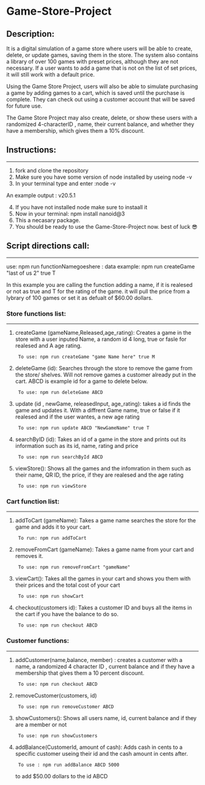 # Game-Store-Project

## Description:
It is a digital simulation of a game store where users will be able to create, delete, or update games, saving them in the store. The system also contains a library of over 100 games with preset prices, although they are not necessary. If a user wants to add a game that is not on the list of set prices, it will still work with a default price.

Using the Game Store Project, users will also be able to simulate purchasing a game by adding games to a cart, which is saved until the purchase is complete. They can check out using a customer account that will be saved for future use.

The Game Store Project may also create, delete, or show these users with a randomized 4-characterID , name, their current balance, and whether they have a membership, which gives them a 10% discount.

## Instructions:
-----------------
1. fork and clone the repository 
2. Make sure you have some version of node installed by useing node -v
3. In your terminal type and enter :node -v

An example output : v20.5.1

4. If you have not installed node make sure to instaall it
5. Now in your terminal: npm install nanoid@3
6. This a necasary package.
7. You should be ready to use the Game-Store-Project now. best of luck 😎

## Script directions call:
--------------------------
use: npm run functionNamegoeshere : data
example: npm run createGame "last of us 2" true T

In this example you are calling the function adding a name, if it is realesed or not as true and T for the rating of the game. it will pull the price from a lybrary of 100 games or set it as defualt of $60.00 dollars.


### Store functions list:
---------------------------
1. createGame (gameName,Released,age_rating): Creates a game in the store with a user inputed Name, a random id 4 long, true or fasle for realesed and A age rating. 

        To use: npm run createGame "game Name here" true M


2. deleteGame (id): Searches through the store to remove the game from the store/ shelves. Will not remove games a customer already put in the cart.
ABCD is example id for a game to delete below.

        To use: npm run deleteGame ABCD 


3. update (id , newGame, releasedInput, age_rating): takes a id finds the game and updates it. With a diffrent Game name, true or false if it realesed and if the user wantes, a new age rating

        To use: npm run update ABCD "NewGameName" true T


4. searchByID (id): Takes an id of a game in the store and prints out its information such as its id, name, rating and price

        To use: npm run searchById ABCD


5. viewStore(): Shows all the games and the infomration in them such as their name, QR ID, the price, if they are realesed and the age rating

        To use: npm run viewStore


### Cart function list:
-----------------------
1. addToCart (gameName): Takes a game name searches the store for the game and adds it to your cart.

        To run: npm run addToCart


2. removeFromCart (gameName): Takes a game name from your cart and removes it.

        To use: npm run removeFromCart "gameName" 


3. viewCart(): Takes all the games in your cart and shows you them with their prices and the total cost of your cart

        To use: npm run showCart


4. checkout(customers id): Takes a customer ID and buys all the items in the cart if you have the balance to do so.

        To use: npm run checkout ABCD

### Customer functions:
------------------------

1. addCustomer(name,balance, member) : creates a customer with a name, a randomized 4 character ID , current balance and if they have a membership that gives them a 10 percent discount.

        To use: npm run checkout ABCD


2. removeCustomer(customers, id)

        To use: npm run removeCustomer ABCD


3. showCustomers(): Shows all users name, id, current balance and if they are a member or not

        To use: npm run showCustomers


4. addBalance(CustomerId, amount of cash): Adds cash in cents to a specific customer useing their id and the cash amount in cents after.

        To use : npm run addBalance ABCD 5000

    to add $50.00 dollars to the id ABCD

